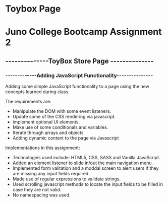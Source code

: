 # Toybox Page
# Juno College Bootcamp Assignment 2

## --------------ToyBox Store Page --------------

### -------------Adding JavaScript Functionality---------------


Adding some simple JavaScript functionality to a page using the new concepts learned during class.

The requirements are:

- Manipulate the DOM with some event listeners.
- Update some of the CSS rendering via javascript.
- implement optional UI elements.
- Make use of some conditionals and variables.
- Iterate through arrays and objects
- Adding dynamic content to the page via Javascript

Implementations in this assignment:

- Technologies used include: HTML5, CSS, SASS and Vanilla JavaScript.
- Added an element listener to slide in/out the main navigation menu.
- Implemented form valitation and a moddal screen to alert users if they are missing any input fields required.
- Made use of regular expressions to validate strings.
- Used scrolling javascript methods to locate the input fields to be filled in case they are not valid.
- No namespacing was used.
